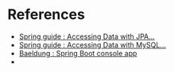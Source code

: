 # References
- [Spring guide : Accessing Data with JPA...](https://spring.io/guides/gs/accessing-data-jpa/)
- [Spring guide : Accessing Data with MySQL...](https://spring.io/guides/gs/accessing-data-mysql/)
- [Baeldung : Spring Boot console app](https://www.baeldung.com/spring-boot-console-app)
- 